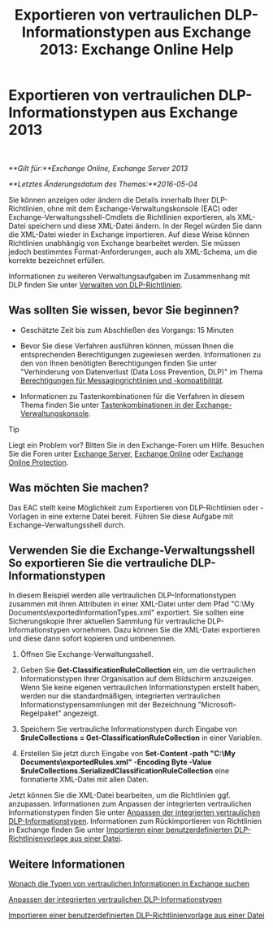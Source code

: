 ﻿---
title: 'Exportieren von vertraulichen DLP-Informationstypen aus Exchange 2013: Exchange Online Help'
TOCTitle: Exportieren von vertraulichen DLP-Informationstypen aus Exchange
ms:assetid: 8f02fbc2-dd1c-4276-be1a-517a43fe39b2
ms:mtpsurl: https://technet.microsoft.com/de-de/library/Dn479225(v=EXCHG.150)
ms:contentKeyID: 59634165
ms.date: 05/23/2018
mtps_version: v=EXCHG.150
ms.translationtype: MT
---

# Exportieren von vertraulichen DLP-Informationstypen aus Exchange 2013

 

_**Gilt für:**Exchange Online, Exchange Server 2013_

_**Letztes Änderungsdatum des Themas:**2016-05-04_

Sie können anzeigen oder ändern die Details innerhalb Ihrer DLP-Richtlinien, ohne mit dem Exchange-Verwaltungskonsole (EAC) oder Exchange-Verwaltungsshell-Cmdlets die Richtlinien exportieren, als XML-Datei speichern und diese XML-Datei ändern. In der Regel würden Sie dann die XML-Datei wieder in Exchange importieren. Auf diese Weise können Richtlinien unabhängig von Exchange bearbeitet werden. Sie müssen jedoch bestimmtes Format-Anforderungen, auch als XML-Schema, um die korrekte bezeichnet erfüllen.

Informationen zu weiteren Verwaltungsaufgaben im Zusammenhang mit DLP finden Sie unter [Verwalten von DLP-Richtlinien](manage-dlp-policies-exchange-2013-help.md).

## Was sollten Sie wissen, bevor Sie beginnen?

  - Geschätzte Zeit bis zum Abschließen des Vorgangs: 15 Minuten

  - Bevor Sie diese Verfahren ausführen können, müssen Ihnen die entsprechenden Berechtigungen zugewiesen werden. Informationen zu den von Ihnen benötigten Berechtigungen finden Sie unter "Verhinderung von Datenverlust (Data Loss Prevention, DLP)" im Thema [Berechtigungen für Messagingrichtlinien und -kompatibilität](messaging-policy-and-compliance-permissions-exchange-2013-help.md).

  - Informationen zu Tastenkombinationen für die Verfahren in diesem Thema finden Sie unter [Tastenkombinationen in der Exchange-Verwaltungskonsole](keyboard-shortcuts-in-the-exchange-admin-center-exchange-online-protection-help.md).


> [!TIP]
> Liegt ein Problem vor? Bitten Sie in den Exchange-Foren um Hilfe. Besuchen Sie die Foren unter <A href="https://go.microsoft.com/fwlink/p/?linkid=60612">Exchange Server</A>, <A href="https://go.microsoft.com/fwlink/p/?linkid=267542">Exchange Online</A> oder <A href="https://go.microsoft.com/fwlink/p/?linkid=285351">Exchange Online Protection</A>.



## Was möchten Sie machen?

Das EAC stellt keine Möglichkeit zum Exportieren von DLP-Richtlinien oder -Vorlagen in eine externe Datei bereit. Führen Sie diese Aufgabe mit Exchange-Verwaltungsshell durch.

## Verwenden Sie die Exchange-Verwaltungsshell So exportieren Sie die vertrauliche DLP-Informationstypen

In diesem Beispiel werden alle vertraulichen DLP-Informationstypen zusammen mit ihren Attributen in einer XML-Datei unter dem Pfad "C:\\My Documents\\exportedInformationTypes.xml" exportiert. Sie sollten eine Sicherungskopie Ihrer aktuellen Sammlung für vertrauliche DLP-Informationstypen vornehmen. Dazu können Sie die XML-Datei exportieren und diese dann sofort kopieren und umbenennen.

1.  Öffnen Sie Exchange-Verwaltungsshell.

2.  Geben Sie **Get-ClassificationRuleCollection** ein, um die vertraulichen Informationstypen Ihrer Organisation auf dem Bildschirm anzuzeigen. Wenn Sie keine eigenen vertraulichen Informationstypen erstellt haben, werden nur die standardmäßigen, integrierten vertraulichen Informationstypensammlungen mit der Bezeichnung "Microsoft-Regelpaket" angezeigt.

3.  Speichern Sie vertrauliche Informationstypen durch Eingabe von **$ruleCollections = Get-ClassificationRuleCollection** in einer Variablen.

4.  Erstellen Sie jetzt durch Eingabe von **Set-Content -path "C:\\My Documents\\exportedRules.xml" -Encoding Byte -Value $ruleCollections.SerializedClassificationRuleCollection** eine formatierte XML-Datei mit allen Daten.

Jetzt können Sie die XML-Datei bearbeiten, um die Richtlinien ggf. anzupassen. Informationen zum Anpassen der integrierten vertraulichen Informationstypen finden Sie unter [Anpassen der integrierten vertraulichen DLP-Informationstypen](customize-the-built-in-dlp-sensitive-information-types-exchange-2013-help.md). Informationen zum Rückimportieren von Richtlinien in Exchange finden Sie unter [Importieren einer benutzerdefinierten DLP-Richtlinienvorlage aus einer Datei](import-a-custom-dlp-policy-template-from-a-file-exchange-2013-help.md).

## Weitere Informationen

[Wonach die Typen von vertraulichen Informationen in Exchange suchen](what-the-sensitive-information-types-in-exchange-look-for-exchange-online-help.md)

[Anpassen der integrierten vertraulichen DLP-Informationstypen](customize-the-built-in-dlp-sensitive-information-types-exchange-2013-help.md)

[Importieren einer benutzerdefinierten DLP-Richtlinienvorlage aus einer Datei](import-a-custom-dlp-policy-template-from-a-file-exchange-2013-help.md)

